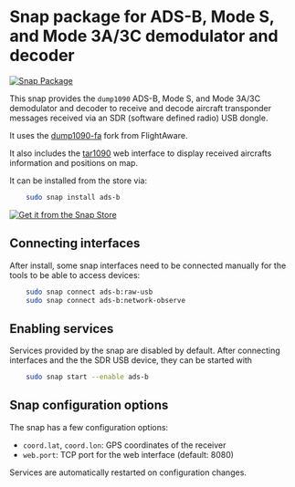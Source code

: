 # Snap package for ADS-B, Mode S, and Mode 3A/3C demodulator and decoder

[![Snap Package](https://snapcraft.io/ads-b/badge.svg)](https://snapcraft.io/ads-b)

This snap provides the `dump1090` ADS-B, Mode S, and Mode 3A/3C demodulator and
decoder to receive and decode aircraft transponder messages received via an SDR
(software defined radio) USB dongle.

It uses the [dump1090-fa](https://github.com/flightaware/dump1090) fork from
FlightAware.

It also includes the [tar1090](https://github.com/wiedehopf/tar1090) web
interface to display received aircrafts information and positions on map.

It can be installed from the store via:

```bash
    sudo snap install ads-b
```

[![Get it from the Snap Store](https://snapcraft.io/static/images/badges/en/snap-store-black.svg)](https://snapcraft.io/ads-b)


## Connecting interfaces

After install, some snap interfaces need to be connected manually for the tools
to be able to access devices:


```bash
    sudo snap connect ads-b:raw-usb
    sudo snap connect ads-b:network-observe
```


## Enabling services

Services provided by the snap are disabled by default. After connecting
interfaces and the the SDR USB device, they can be started with

```bash
    sudo snap start --enable ads-b
```


## Snap configuration options

The snap has a few configuration options:

* `coord.lat`, `coord.lon`: GPS coordinates of the receiver
* `web.port`: TCP port for the web interface (default: 8080)

Services are automatically restarted on configuration changes.
